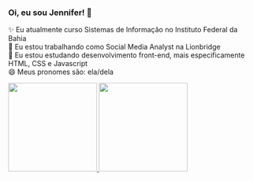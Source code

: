 ### Oi, eu sou Jennifer! 👋

<!--
**jenniferhr/jenniferhr** is a ✨ _special_ ✨ repository because its `README.md` (this file) appears on your GitHub profile.

-->
✨ Eu atualmente curso Sistemas de Informação no Instituto Federal da Bahia  
🔭 Eu estou trabalhando como Social Media Analyst na Lionbridge  
🌱 Eu estou estudando desenvolvimento front-end, mais especificamente HTML, CSS e Javascript  
😄 Meus pronomes são: ela/dela  

 <div>
  <a href="https://github.com/jenniferhr">
  <img height="180em" src="https://github-readme-stats.vercel.app/api?username=jenniferhr&show_icons=true&theme=dracula&include_all_commits=true&count_private=true"/>
  <img height="180em" src="https://github-readme-stats.vercel.app/api/top-langs/?username=jenniferhr&layout=compact&langs_count=7&theme=dracula"/>
</div>


